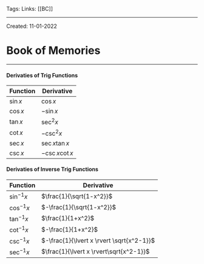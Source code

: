 Tags:
Links: [[BC]]

---
Created: 11-01-2022
# Book of Memories
---

#### Derivaties of Trig Functions
| Function  | Derivative        |
| --------- | ----------------- |
| $\sin{x}$ | $\cos{x}$         |
| $\cos{x}$ | $-\sin{x}$        |
| $\tan{x}$ | $\sec^2{x}$       |
| $\cot{x}$ | $-\csc^2{x}$      |
| $\sec{x}$ | $\sec{x}\tan{x}$  |
| $\csc{x}$ | $-\csc{x}\cot{x}$ |

#### Derivaties of Inverse Trig Functions
| Function       | Derivative                       |
| -------------- | -------------------------------- |
| $\sin^{-1}{x}$ | $\frac{1}{\sqrt{1-x^2}}$         |
| $\cos^{-1}{x}$ | $-\frac{1}{\sqrt{1-x^2}}$        |
| $\tan^{-1}{x}$ | $\frac{1}{1+x^2}$                |
| $\cot^{-1}{x}$ | $-\frac{1}{1+x^2}$               |
| $\csc^{-1}{x}$ |  $-\frac{1}{\lvert x \rvert \sqrt{x^2-1}}$  |
| $\sec^{-1}{x}$ | $\frac{1}{\lvert x \rvert\sqrt{x^2-1}}$ |

